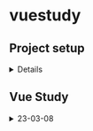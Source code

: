 # vuestudy

## Project setup

<details>

```
npm install
```

### Compiles and hot-reloads for development

```
npm run serve
```

### Compiles and minifies for production

```
npm run build
```

### Lints and fixes files

```
npm run lint
```

### Customize configuration

See [Configuration Reference](https://cli.vuejs.org/config/).

</details>

## Vue Study

<details>
    <summary>23-03-08</summary>
        <div markdown="1">

            <ul>
                <li>vue project 생성</li>
                <li>[about_Execution_Policies](https://learn.microsoft.com/ko-kr/powershell/module/microsoft.powershell.core/about/about_execution_policies?view=powershell-7.3)</li>

            </ul>

        </div>

</details>
